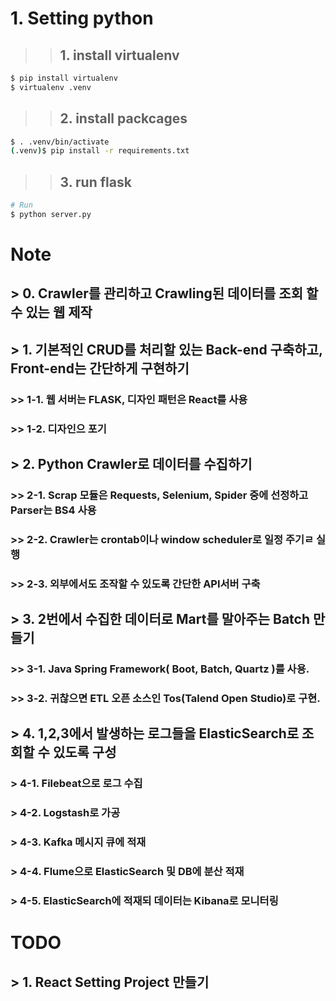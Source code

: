 # 1. Setting python

>> ## 1. install virtualenv
```bash
$ pip install virtualenv
$ virtualenv .venv
```

>> ## 2. install packcages
```bash
$ . .venv/bin/activate
(.venv)$ pip install -r requirements.txt
```

>> ## 3. run flask
```bash
# Run
$ python server.py
```

# Note
## > 0. Crawler를 관리하고 Crawling된 데이터를 조회 할 수 있는 웹 제작
## > 1. 기본적인 CRUD를 처리할 있는 Back-end 구축하고, Front-end는 간단하게 구현하기
### >> 1-1. 웹 서버는 FLASK, 디자인 패턴은 React를 사용
### >> 1-2. 디자인으 포기
## > 2. Python Crawler로 데이터를 수집하기
### >> 2-1. Scrap 모듈은 Requests, Selenium, Spider 중에 선정하고 Parser는 BS4 사용
### >> 2-2. Crawler는 crontab이나 window scheduler로 일정 주기ㄹ 실행
### >> 2-3. 외부에서도 조작할 수 있도록 간단한 API서버 구축
## > 3. 2번에서 수집한 데이터로 Mart를 말아주는 Batch 만들기
### >> 3-1. Java Spring Framework( Boot, Batch, Quartz )를 사용.
### >> 3-2. 귀찮으면 ETL 오픈 소스인 Tos(Talend Open Studio)로 구현.
## > 4. 1,2,3에서 발생하는 로그들을 ElasticSearch로 조회할 수 있도록 구성
### > 4-1. Filebeat으로 로그 수집
### > 4-2. Logstash로 가공
### > 4-3. Kafka 메시지 큐에 적재
### > 4-4. Flume으로 ElasticSearch 및 DB에 분산 적재
### > 4-5. ElasticSearch에 적재되 데이터는 Kibana로 모니터링
  
# TODO
## > 1. React Setting Project 만들기
